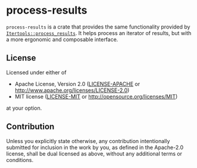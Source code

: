 # process-results
`process-results` is a crate that provides the same functionality provided by 
[`Itertools::process_results`](https://docs.rs/itertools/0.10.1/itertools/fn.process_results.html).
It helps process an iterator of results, but with a more ergonomic and composable interface. 

## License

Licensed under either of

* Apache License, Version 2.0
  ([LICENSE-APACHE](LICENSE-APACHE) or http://www.apache.org/licenses/LICENSE-2.0)
* MIT license
  ([LICENSE-MIT](LICENSE-MIT) or http://opensource.org/licenses/MIT)

at your option.

## Contribution

Unless you explicitly state otherwise, any contribution intentionally submitted
for inclusion in the work by you, as defined in the Apache-2.0 license, shall be
dual licensed as above, without any additional terms or conditions.